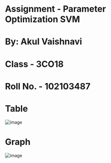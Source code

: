 # Assignment - Parameter Optimization SVM
# By: Akul Vaishnavi
# Class - 3CO18
# Roll No. - 102103487

# Table

![image](https://github.com/akulvaishnavi/Assignment_Parameter_Optimization_102103487/assets/98584106/05fba4a9-32b6-47e3-b1d3-33abf2a6dbc3)


# Graph

![image](https://github.com/akulvaishnavi/Assignment_Parameter_Optimization_102103487/assets/98584106/4a726571-4473-42cd-890d-4f6a86cb0a09)
